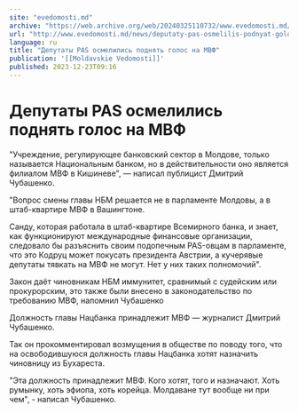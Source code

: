 ```yaml
---
site: "evedomosti.md"
archive: "https://web.archive.org/web/20240325110732/www.evedomosti.md/news/deputaty-pas-osmelilis-podnyat-golos-na-mvf"
url: "http://www.evedomosti.md/news/deputaty-pas-osmelilis-podnyat-golos-na-mvf"
language: ru
title: "Депутаты PAS осмелились поднять голос на МВФ"
publication: '[[Moldavskie Vedomosti]]'
published: 2023-12-23T09:16
---
```


# Депутаты PAS осмелились поднять голос на МВФ

"Учреждение, регулирующее банковский сектор в Молдове, только называется Национальным банком, но в действительности оно является филиалом МВФ в Кишиневе", — написал публицист Дмитрий Чубашенко.

"Вопрос смены главы НБМ решается не в парламенте Молдовы, а в штаб-квартире МВФ в Вашингтоне.

Санду, которая работала в штаб-квартире Всемирного банка, и знает, как функционируют международные финансовые организации, следовало бы разъяснить своим подопечным PAS-овцам в парламенте, что это Кодруц может покусать президента Австрии, а кучерявые депутаты тявкать на МВФ не могут. Нет у них таких полномочий".

Закон даёт чиновникам НБМ иммунитет, сравнимый с судейским или прокурорским, это также были внесено в законодательство по требованию МВФ, напомнил Чубашенко

Должность главы Нацбанка принадлежит МВФ — журналист Дмитрий Чубашенко.

Так он прокомментировал возмущения в обществе по поводу того, что на освободившуюся должность главы Нацбанка хотят назначить чиновницу из Бухареста.

"Эта должность принадлежит МВФ. Кого хотят, того и назначают. Хоть румынку, хоть эфиопа, хоть корейца. Молдаване тут вообще ни при чем", - написал Чубашенко.